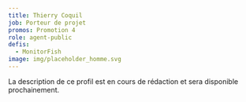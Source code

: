 ```yaml
---
title: Thierry Coquil
job: Porteur de projet
promos: Promotion 4
role: agent-public
defis:
  - MonitorFish
image: img/placeholder_homme.svg
---
```

La description de ce profil est en cours de rédaction et sera disponible prochainement.